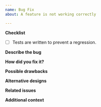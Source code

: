 ```yaml
---
name: Bug Fix
about: A feature is not working correctly

---
```


**Checklist**
- [ ] Tests are written to prevent a regression.
<!-- If any of these cannot be completed leave unchecked and explain why here -->

**Describe the bug**
<!-- A clear and concise description of what the bug is. -->


**How did you fix it?**
<!-- A clear and concise description of how your code fixes the bug. -->


**Possible drawbacks**
<!-- Is there something that will not work because you fixed this bug? -->


**Alternative designs**
<!-- Are there other ways to fix the bug? -->


**Related issues**
<!-- fixes #... -->


**Additional context**
<!-- Add any other context about the problem here. -->
